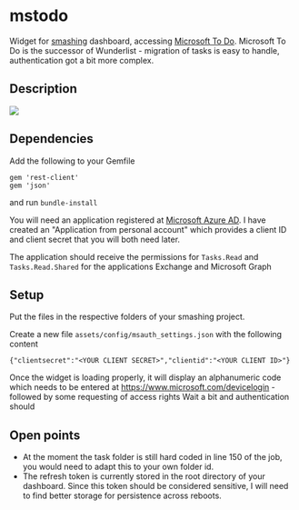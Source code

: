 # mstodo
Widget for [smashing](https://github.com/Smashing/smashing) dashboard, accessing [Microsoft To Do](https://to-do.microsoft.com/).
Microsoft To Do is the successor of Wunderlist - migration of tasks is easy to handle, authentication got a bit more complex.

## Description
![](https://user-images.githubusercontent.com/61623490/75611344-076bbd00-5b1a-11ea-8d8c-cb47341f759c.png)
## Dependencies

Add the following to your Gemfile

    gem 'rest-client'
    gem 'json'

and run `bundle-install`

You will need an application registered at [Microsoft Azure AD](https://portal.azure.com/#blade/Microsoft_AAD_IAM/ActiveDirectoryMenuBlade/RegisteredApps).
I have created an "Application from personal account" which provides a client ID and client secret that you will both need later.

The application should receive the permissions for `Tasks.Read` and `Tasks.Read.Shared` for the applications Exchange and Microsoft Graph

## Setup

Put the files in the respective folders of your smashing project.

Create a new file `assets/config/msauth_settings.json` with the following content

    {"clientsecret":"<YOUR CLIENT SECRET>","clientid":"<YOUR CLIENT ID>"}
    
Once the widget is loading properly, it will display an alphanumeric code which needs to be entered at https://www.microsoft.com/devicelogin - followed by some requesting of access rights
Wait a bit and authentication should

## Open points

- At the moment the task folder is still hard coded in line 150 of the job, you would need to adapt this to your own folder id.
- The refresh token is currently stored in the root directory of your dashboard. Since this token should be considered sensitive, I will need to find better storage for persistence across reboots.
